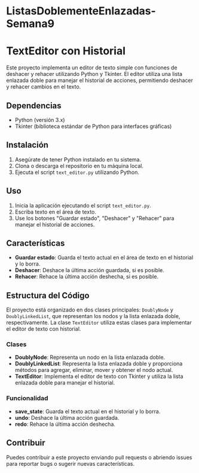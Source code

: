# ListasDoblementeEnlazadas-Semana9
# TextEditor con Historial

Este proyecto implementa un editor de texto simple con funciones de deshacer y rehacer utilizando Python y Tkinter. El editor utiliza una lista enlazada doble para manejar el historial de acciones, permitiendo deshacer y rehacer cambios en el texto.

## Dependencias

- Python (versión 3.x)
- Tkinter (biblioteca estándar de Python para interfaces gráficas)

## Instalación

1. Asegúrate de tener Python instalado en tu sistema.
2. Clona o descarga el repositorio en tu máquina local.
3. Ejecuta el script `text_editor.py` utilizando Python.

## Uso

1. Inicia la aplicación ejecutando el script `text_editor.py`.
2. Escriba texto en el área de texto.
3. Use los botones "Guardar estado", "Deshacer" y "Rehacer" para manejar el historial de acciones.

## Características

- **Guardar estado**: Guarda el texto actual en el área de texto en el historial y lo borra.
- **Deshacer**: Deshace la última acción guardada, si es posible.
- **Rehacer**: Rehace la última acción deshecha, si es posible.

## Estructura del Código

El proyecto está organizado en dos clases principales: `DoublyNode` y `DoublyLinkedList`, que representan los nodos y la lista enlazada doble, respectivamente. La clase `TextEditor` utiliza estas clases para implementar el editor de texto con historial.

### Clases

- **DoublyNode**: Representa un nodo en la lista enlazada doble.
- **DoublyLinkedList**: Representa la lista enlazada doble y proporciona métodos para agregar, eliminar, mover y obtener el nodo actual.
- **TextEditor**: Implementa el editor de texto con Tkinter y utiliza la lista enlazada doble para manejar el historial.

### Funcionalidad

- **save_state**: Guarda el texto actual en el historial y lo borra.
- **undo**: Deshace la última acción guardada.
- **redo**: Rehace la última acción deshecha.

## Contribuir

Puedes contribuir a este proyecto enviando pull requests o abriendo issues para reportar bugs o sugerir nuevas características.
